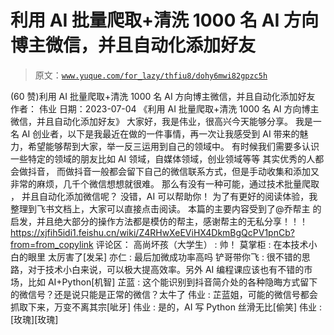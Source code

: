 # 利用 AI 批量爬取+清洗 1000 名 AI 方向博主微信，并且自动化添加好友

> 原文：[`www.yuque.com/for_lazy/thfiu8/dohy6mwi82gpzc5h`](https://www.yuque.com/for_lazy/thfiu8/dohy6mwi82gpzc5h)

<ne-h2 id="a787d8fd" data-lake-id="a787d8fd"><ne-heading-ext><ne-heading-anchor></ne-heading-anchor><ne-heading-fold></ne-heading-fold></ne-heading-ext><ne-heading-content><ne-text id="u87437570">(60 赞)利用 AI 批量爬取+清洗 1000 名 AI 方向博主微信，并且自动化添加好友</ne-text></ne-heading-content></ne-h2> <ne-p id="u77ea3176" data-lake-id="u77ea3176"><ne-text id="u017ee453">作者： 伟业</ne-text></ne-p> <ne-p id="u25283378" data-lake-id="u25283378"><ne-text id="u338586e6">日期：2023-07-04</ne-text></ne-p> <ne-p id="u639037ec" data-lake-id="u639037ec"><ne-text id="ubd0f5bdb">《利用 AI 批量爬取+清洗 1000 名 AI 方向博主微信，并且自动化添加好友》</ne-text></ne-p> <ne-p id="ue318223d" data-lake-id="ue318223d"><ne-text id="ue6ccff13">大家好，我是伟业，很高兴今天能够分享。</ne-text> <ne-text id="u0d4beede">我是一名 AI 创业者，以下是我最近在做的一件事情，再一次让我感受到 AI 带来的魅力，希望能够帮到大家，举一反三运用到自己的领域中。</ne-text></ne-p> <ne-p id="u72a8e8d0" data-lake-id="u72a8e8d0"><ne-text id="u46e0e0d2">有时候我们需要多认识一些特定的领域的朋友比如 AI 领域，自媒体领域，创业领域等等</ne-text> <ne-text id="u30fed01a">其实优秀的人都会做抖音， 而做抖音一般都会留下自己的微信联系方式，但是手动收集和添加又非常的麻烦，几千个微信想想就很难。</ne-text></ne-p> <ne-p id="u2b8bddaf" data-lake-id="u2b8bddaf"><ne-text id="uf1353368">那么有没有一种可能，通过技术批量爬取 ， 并且自动化添加微信呢？</ne-text> <ne-text id="u6d0168af">没错，AI 可以帮助你！</ne-text> <ne-text id="u663acf26">为了有更好的阅读体验，我整理到飞书文档上，大家可以直接点击阅读。</ne-text></ne-p> <ne-p id="u572404b1" data-lake-id="u572404b1"><ne-text id="u06631914">本篇的主要内容受到了@乔帮主 的启发，并且绝大部分的操作方法都是模仿的帮主，感谢帮主的无私分享！！！</ne-text>[<ne-text id="u1f20d084">https://xjfih5idi1.feishu.cn/wiki/Z4RHwXeEViHX4DkmBgQcPV1pnCb?from=from_copylink</ne-text>](https://xjfih5idi1.feishu.cn/wiki/Z4RHwXeEViHX4DkmBgQcPV1pnCb?from=from_copylink)</ne-p> <ne-hole id="uebccb753" data-lake-id="uebccb753"><ne-card data-card-name="hr" data-card-type="block" id="gy3VX" data-event-boundary="card"><ne-p id="u6bc2eb92" data-lake-id="u6bc2eb92"><ne-text id="u90d91b3d">评论区：</ne-text></ne-p> <ne-p id="ubd5fb979" data-lake-id="ubd5fb979"><ne-text id="ue5678ee4">高尚坏孩（大学生） : 帅！</ne-text> <ne-text id="ufeaa1a85">莫掌柜 : 在本技术小白的眼里 太厉害了[发呆]</ne-text> <ne-text id="u8ff69a89">亦仁 : 最后加微成功率高吗</ne-text> <ne-text id="u28ba9c53">铲哥带你飞 : 很不错的思路，对于技术小白来说，可以极大提高效率。另外 AI 编程课应该也有不错的市场，比如 AI+Python[机智]</ne-text> <ne-text id="u316d9998">芷蓝 : 这个能识别到抖音简介处的各种隐晦方式留下的微信号？还是说只能是正常的微信？太牛了</ne-text> <ne-text id="u49cd642d">伟业 : 芷蓝姐，可能的微信号都会抓取下来，万变不离其宗[呲牙]</ne-text> <ne-text id="u1052f81e">伟业 : 是的，AI 写 Python 丝滑无比[偷笑]</ne-text> <ne-text id="ubfd08a21">伟业 : [玫瑰][玫瑰]</ne-text></ne-p></ne-card></ne-hole>